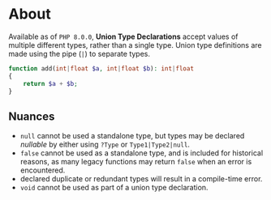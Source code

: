 # About

Available as of `PHP 8.0.0`, **Union Type Declarations** accept values of multiple different types, rather than a single type. Union type definitions are made using the pipe (`|`) to separate types.

```php
function add(int|float $a, int|float $b): int|float
{
    return $a + $b;
}
```

## Nuances

- `null` cannot be used a standalone type, but types may be declared _nullable_ by either using `?Type` or `Type1|Type2|null`.
- `false` cannot be used as a standalone type, and is included for historical reasons, as many legacy functions may return `false` when an error is encountered.
- declared duplicate or redundant types will result in a compile-time error.
- `void` cannot be used as part of a union type declaration.
